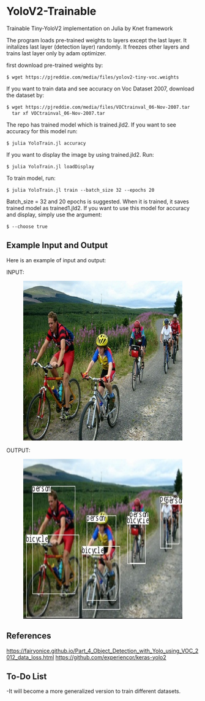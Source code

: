 # YoloV2-Trainable
Trainable Tiny-YoloV2 implementation on Julia by Knet framework

The program loads pre-trained weights to layers except the last layer. It initalizes last layer (detection layer) randomly. It freezes other layers and trains last layer only by adam optimizer.

first download pre-trained weights by:
```
$ wget https://pjreddie.com/media/files/yolov2-tiny-voc.weights
```
If you want to train data and see accuracy on Voc Dataset 2007, download the dataset by:
```
$ wget https://pjreddie.com/media/files/VOCtrainval_06-Nov-2007.tar
  tar xf VOCtrainval_06-Nov-2007.tar
```
The repo has trained model which is trained.jld2. If you want to see accuracy for this model run:
```
$ julia YoloTrain.jl accuracy
```
If you want to display the image by using trained.jld2. Run:
```
$ julia YoloTrain.jl loadDisplay
```
To train model, run:
```
$ julia YoloTrain.jl train --batch_size 32 --epochs 20
```
Batch_size = 32 and 20 epochs is suggested. When it is trained, it saves trained model as trained1.jld2. If you want to use this model for accuracy and display, simply use the argument:
```
$ --choose true
```
## Example Input and Output
Here is an example of input and output:

INPUT:
<p align="center">
  <img src="example.jpg" width="416" height="416">
</p> 

OUTPUT:
<p align="center">
  <img src="outexample.jpg" width="416" height="416">
</p> 

## References

https://fairyonice.github.io/Part_4_Object_Detection_with_Yolo_using_VOC_2012_data_loss.html
https://github.com/experiencor/keras-yolo2

## To-Do List

-It will become a more generalized version to train different datasets.


